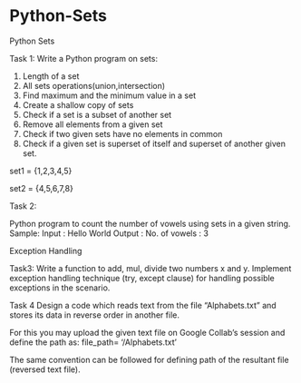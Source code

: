 # Python-Sets

Python Sets

Task 1:
Write a Python program on sets:
1. Length of a set
2. All sets operations(union,intersection)
3. Find maximum and the minimum value in a set
4. Create a shallow copy of sets
5. Check if a set is a subset of another set
6. Remove all elements from a given set
7. Check if two given sets have no elements in common
8. Check if a given set is superset of itself and superset of another given set.

set1 = {1,2,3,4,5}

set2 = {4,5,6,7,8}

Task 2:

Python program to count the number of vowels using sets in a given string.
Sample:
Input : Hello World
Output : No. of vowels : 3

Exception Handling 

Task3: 
Write a function to add, mul, divide two numbers x and y. Implement exception handling
technique (try, except clause) for handling possible exceptions in the scenario.

Task 4
Design a code which reads text from the file “Alphabets.txt” and stores its data in reverse order in another file.

For this you may upload the given text file on Google Collab’s session and define the path as: file_path= ‘/Alphabets.txt’

The same convention can be followed for defining path of the resultant file (reversed text file).
